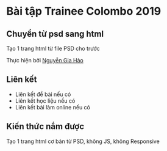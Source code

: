 # Bài tập Trainee Colombo 2019

## Chuyển từ psd sang html

Tạo 1 trang html từ file PSD cho trước

Thực hiện bởi [Nguyễn Gia Hào](https://github.com/AIV-T-STARK)

## Liên kết

- Liên kết đề bài nếu có
- Liên kết học liệu nếu có
- Liên kết bài làm online nếu có

## Kiến thức nắm được

Tạo 1 trang html cơ bản từ PSD, không JS, không Responsive